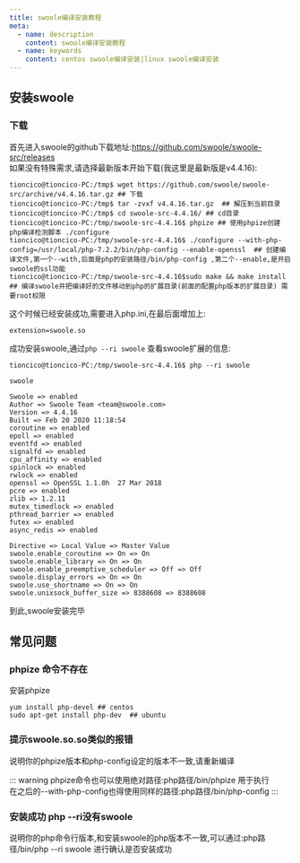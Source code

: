 ```yaml
---
title: swoole编译安装教程
meta:
  - name: description
    content: swoole编译安装教程
  - name: keywords
    content: centos swoole编译安装|linux swoole编译安装
---
```


## 安装swoole
### 下载
首先进入swoole的github下载地址:https://github.com/swoole/swoole-src/releases  
如果没有特殊需求,请选择最新版本开始下载(我这里是最新版是v4.4.16):   
```
tioncico@tioncico-PC:/tmp$ wget https://github.com/swoole/swoole-src/archive/v4.4.16.tar.gz ## 下载
tioncico@tioncico-PC:/tmp$ tar -zvxf v4.4.16.tar.gz  ## 解压到当前目录
tioncico@tioncico-PC:/tmp$ cd swoole-src-4.4.16/ ## cd目录
tioncico@tioncico-PC:/tmp/swoole-src-4.4.16$ phpize ## 使用phpize创建php编译检测脚本 ./configure
tioncico@tioncico-PC:/tmp/swoole-src-4.4.16$ ./configure --with-php-config=/usr/local/php-7.2.2/bin/php-config --enable-openssl  ## 创建编译文件,第一个--with,后面是php的安装路径/bin/php-config ,第二个--enable,是开启swoole的ssl功能
tioncico@tioncico-PC:/tmp/swoole-src-4.4.16$sudo make && make install  ## 编译swoole并把编译好的文件移动到php的扩展目录(前面的配置php版本的扩展目录) 需要root权限
```

这个时候已经安装成功,需要进入php.ini,在最后面增加上:
```
extension=swoole.so
```

成功安装swoole,通过`php --ri swoole` 查看swoole扩展的信息:

```
tioncico@tioncico-PC:/tmp/swoole-src-4.4.16$ php --ri swoole

swoole

Swoole => enabled
Author => Swoole Team <team@swoole.com>
Version => 4.4.16
Built => Feb 20 2020 11:18:54
coroutine => enabled
epoll => enabled
eventfd => enabled
signalfd => enabled
cpu_affinity => enabled
spinlock => enabled
rwlock => enabled
openssl => OpenSSL 1.1.0h  27 Mar 2018
pcre => enabled
zlib => 1.2.11
mutex_timedlock => enabled
pthread_barrier => enabled
futex => enabled
async_redis => enabled

Directive => Local Value => Master Value
swoole.enable_coroutine => On => On
swoole.enable_library => On => On
swoole.enable_preemptive_scheduler => Off => Off
swoole.display_errors => On => On
swoole.use_shortname => On => On
swoole.unixsock_buffer_size => 8388608 => 8388608

```

到此,swoole安装完毕

## 常见问题
### phpize 命令不存在
安装phpize 
```
yum install php-devel ## centos
sudo apt-get install php-dev  ## ubuntu
```

### 提示swoole.so.so类似的报错
说明你的phpize版本和php-config设定的版本不一致,请重新编译

::: warning
phpize命令也可以使用绝对路径:php路径/bin/phpize 用于执行  
在之后的--with-php-config也得使用同样的路径:php路径/bin/php-config
:::

### 安装成功 php --ri没有swoole
说明你的php命令行版本,和安装swoole的php版本不一致,可以通过:php路径/bin/php --ri swoole 进行确认是否安装成功